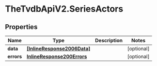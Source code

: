 # TheTvdbApiV2.SeriesActors

## Properties
Name | Type | Description | Notes
------------ | ------------- | ------------- | -------------
**data** | [**[InlineResponse2006Data]**](InlineResponse2006Data.md) |  | [optional] 
**errors** | [**InlineResponse200Errors**](InlineResponse200Errors.md) |  | [optional] 



